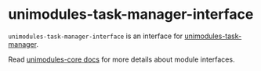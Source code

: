 # unimodules-task-manager-interface

`unimodules-task-manager-interface` is an interface for [unimodules-task-manager](https://www.npmjs.com/package/unimodules-task-manager).

Read [unimodules-core docs](https://github.com/expo/expo/tree/master/packages/unimodules-core) for more details about module interfaces.
